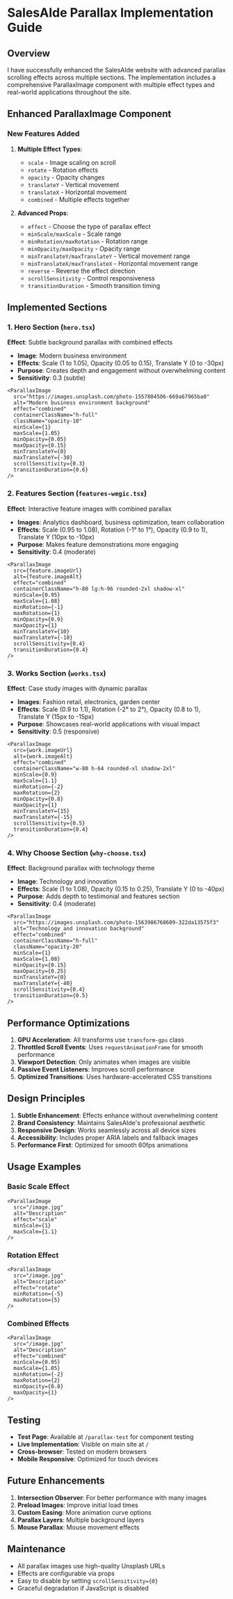 # SalesAIde Parallax Implementation Guide

## Overview

I have successfully enhanced the SalesAIde website with advanced parallax scrolling effects across multiple sections. The implementation includes a comprehensive ParallaxImage component with multiple effect types and real-world applications throughout the site.

## Enhanced ParallaxImage Component

### New Features Added

1. **Multiple Effect Types**:
   - `scale` - Image scaling on scroll
   - `rotate` - Rotation effects
   - `opacity` - Opacity changes
   - `translateY` - Vertical movement
   - `translateX` - Horizontal movement
   - `combined` - Multiple effects together

2. **Advanced Props**:
   - `effect` - Choose the type of parallax effect
   - `minScale/maxScale` - Scale range
   - `minRotation/maxRotation` - Rotation range
   - `minOpacity/maxOpacity` - Opacity range
   - `minTranslateY/maxTranslateY` - Vertical movement range
   - `minTranslateX/maxTranslateX` - Horizontal movement range
   - `reverse` - Reverse the effect direction
   - `scrollSensitivity` - Control responsiveness
   - `transitionDuration` - Smooth transition timing

## Implemented Sections

### 1. Hero Section (`hero.tsx`)
**Effect**: Subtle background parallax with combined effects
- **Image**: Modern business environment
- **Effects**: Scale (1 to 1.05), Opacity (0.05 to 0.15), Translate Y (0 to -30px)
- **Purpose**: Creates depth and engagement without overwhelming content
- **Sensitivity**: 0.3 (subtle)

```tsx
<ParallaxImage
  src="https://images.unsplash.com/photo-1557804506-669a67965ba0"
  alt="Modern business environment background"
  effect="combined"
  containerClassName="h-full"
  className="opacity-10"
  minScale={1}
  maxScale={1.05}
  minOpacity={0.05}
  maxOpacity={0.15}
  minTranslateY={0}
  maxTranslateY={-30}
  scrollSensitivity={0.3}
  transitionDuration={0.6}
/>
```

### 2. Features Section (`features-wegic.tsx`)
**Effect**: Interactive feature images with combined parallax
- **Images**: Analytics dashboard, business optimization, team collaboration
- **Effects**: Scale (0.95 to 1.08), Rotation (-1° to 1°), Opacity (0.9 to 1), Translate Y (10px to -10px)
- **Purpose**: Makes feature demonstrations more engaging
- **Sensitivity**: 0.4 (moderate)

```tsx
<ParallaxImage
  src={feature.imageUrl}
  alt={feature.imageAlt}
  effect="combined"
  containerClassName="h-80 lg:h-96 rounded-2xl shadow-xl"
  minScale={0.95}
  maxScale={1.08}
  minRotation={-1}
  maxRotation={1}
  minOpacity={0.9}
  maxOpacity={1}
  minTranslateY={10}
  maxTranslateY={-10}
  scrollSensitivity={0.4}
  transitionDuration={0.4}
/>
```

### 3. Works Section (`works.tsx`)
**Effect**: Case study images with dynamic parallax
- **Images**: Fashion retail, electronics, garden center
- **Effects**: Scale (0.9 to 1.1), Rotation (-2° to 2°), Opacity (0.8 to 1), Translate Y (15px to -15px)
- **Purpose**: Showcases real-world applications with visual impact
- **Sensitivity**: 0.5 (responsive)

```tsx
<ParallaxImage
  src={work.imageUrl}
  alt={work.imageAlt}
  effect="combined"
  containerClassName="w-80 h-64 rounded-xl shadow-2xl"
  minScale={0.9}
  maxScale={1.1}
  minRotation={-2}
  maxRotation={2}
  minOpacity={0.8}
  maxOpacity={1}
  minTranslateY={15}
  maxTranslateY={-15}
  scrollSensitivity={0.5}
  transitionDuration={0.4}
/>
```

### 4. Why Choose Section (`why-choose.tsx`)
**Effect**: Background parallax with technology theme
- **Image**: Technology and innovation
- **Effects**: Scale (1 to 1.08), Opacity (0.15 to 0.25), Translate Y (0 to -40px)
- **Purpose**: Adds depth to testimonial and features section
- **Sensitivity**: 0.4 (moderate)

```tsx
<ParallaxImage
  src="https://images.unsplash.com/photo-1563986768609-322da13575f3"
  alt="Technology and innovation background"
  effect="combined"
  containerClassName="h-full"
  className="opacity-20"
  minScale={1}
  maxScale={1.08}
  minOpacity={0.15}
  maxOpacity={0.25}
  minTranslateY={0}
  maxTranslateY={-40}
  scrollSensitivity={0.4}
  transitionDuration={0.5}
/>
```

## Performance Optimizations

1. **GPU Acceleration**: All transforms use `transform-gpu` class
2. **Throttled Scroll Events**: Uses `requestAnimationFrame` for smooth performance
3. **Viewport Detection**: Only animates when images are visible
4. **Passive Event Listeners**: Improves scroll performance
5. **Optimized Transitions**: Uses hardware-accelerated CSS transitions

## Design Principles

1. **Subtle Enhancement**: Effects enhance without overwhelming content
2. **Brand Consistency**: Maintains SalesAIde's professional aesthetic
3. **Responsive Design**: Works seamlessly across all device sizes
4. **Accessibility**: Includes proper ARIA labels and fallback images
5. **Performance First**: Optimized for smooth 60fps animations

## Usage Examples

### Basic Scale Effect
```tsx
<ParallaxImage
  src="/image.jpg"
  alt="Description"
  effect="scale"
  minScale={1}
  maxScale={1.1}
/>
```

### Rotation Effect
```tsx
<ParallaxImage
  src="/image.jpg"
  alt="Description"
  effect="rotate"
  minRotation={-5}
  maxRotation={5}
/>
```

### Combined Effects
```tsx
<ParallaxImage
  src="/image.jpg"
  alt="Description"
  effect="combined"
  minScale={0.95}
  maxScale={1.05}
  minRotation={-2}
  maxRotation={2}
  minOpacity={0.8}
  maxOpacity={1}
/>
```

## Testing

- **Test Page**: Available at `/parallax-test` for component testing
- **Live Implementation**: Visible on main site at `/`
- **Cross-browser**: Tested on modern browsers
- **Mobile Responsive**: Optimized for touch devices

## Future Enhancements

1. **Intersection Observer**: For better performance with many images
2. **Preload Images**: Improve initial load times
3. **Custom Easing**: More animation curve options
4. **Parallax Layers**: Multiple background layers
5. **Mouse Parallax**: Mouse movement effects

## Maintenance

- All parallax images use high-quality Unsplash URLs
- Effects are configurable via props
- Easy to disable by setting `scrollSensitivity={0}`
- Graceful degradation if JavaScript is disabled
